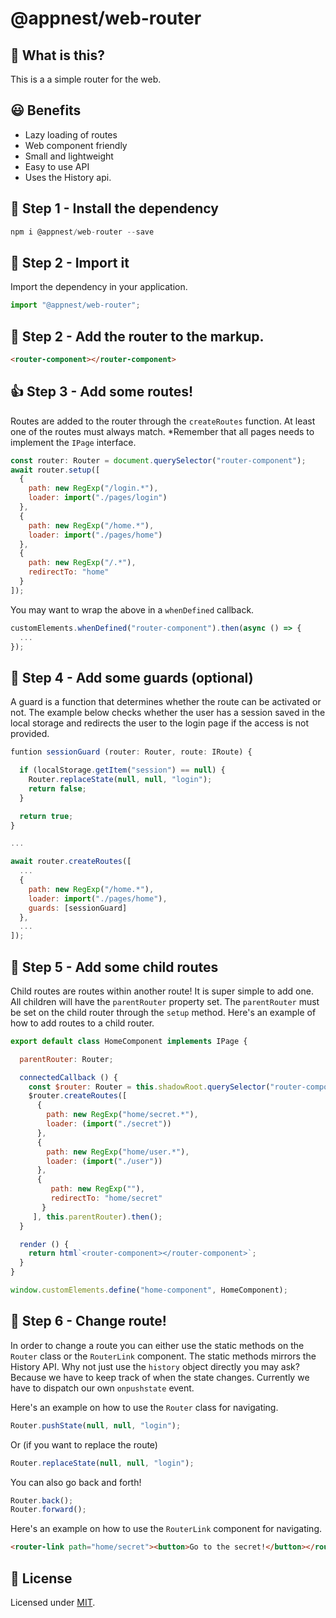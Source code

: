 # @appnest/web-router

## 🧐 What is this?

This is a a simple router for the web.

## 😃 Benefits
- Lazy loading of routes
- Web component friendly
- Small and lightweight
- Easy to use API
- Uses the History api.

## 🎁 Step 1 -  Install the dependency

```javascript
npm i @appnest/web-router --save
```

## 🤝 Step 2 - Import it

Import the dependency in your application.

```javascript
import "@appnest/web-router";
```


## 👏 Step 2 - Add the router to the markup.

```html
<router-component></router-component>
```

## 👍 Step 3 - Add some routes!

Routes are added to the router through the `createRoutes` function. At least one of the routes must always match. *Remember that all pages needs to implement the `IPage` interface.

```javascript
const router: Router = document.querySelector("router-component");
await router.setup([
  {
    path: new RegExp("/login.*"),
    loader: import("./pages/login")
  },
  {
    path: new RegExp("/home.*"),
    loader: import("./pages/home")
  },
  {
    path: new RegExp("/.*"),
    redirectTo: "home"
  }
]);
```

You may want to wrap the above in a `whenDefined` callback.

```javascript
customElements.whenDefined("router-component").then(async () => {
  ...
});
```

## 🎉 Step 4 - Add some guards (optional)

A guard is a function that determines whether the route can be activated or not. The example below checks whether the user has a session saved in the local storage and redirects the user to the login page if the access is not provided.

```javascript
funtion sessionGuard (router: Router, route: IRoute) {

  if (localStorage.getItem("session") == null) {
    Router.replaceState(null, null, "login");
    return false;
  }

  return true;
}

...

await router.createRoutes([
  ...
  {
    path: new RegExp("/home.*"),
    loader: import("./pages/home"),
    guards: [sessionGuard]
  },
  ...
]);
```

## 👶 Step 5 - Add some child routes

Child routes are routes within another route! It is super simple to add one. All children will have the `parentRouter` property set. The `parentRouter` must be set on the child router through the `setup` method. Here's an example of how to add routes to a child router.

```javascript
export default class HomeComponent implements IPage {

  parentRouter: Router;

  connectedCallback () {
    const $router: Router = this.shadowRoot.querySelector("router-component");
    $router.createRoutes([
      {
        path: new RegExp("home/secret.*"),
        loader: (import("./secret"))
      },
      {
        path: new RegExp("home/user.*"),
        loader: (import("./user"))
      },
      {
         path: new RegExp(""),
         redirectTo: "home/secret"
       }
     ], this.parentRouter).then();
  }

  render () {
    return html`<router-component></router-component>`;
  }
}

window.customElements.define("home-component", HomeComponent);
```

## 🙌 Step 6 - Change route!

In order to change a route you can either use the static methods on the `Router` class or the `RouterLink` component. The static methods mirrors the History API. Why not just use the `history` object directly you may ask? Because we have to keep track of when the state changes. Currently we have to dispatch our own `onpushstate` event.

Here's an example on how to use the `Router` class for navigating.

```javascript
Router.pushState(null, null, "login");
```

Or (if you want to replace the route)

```javascript
Router.replaceState(null, null, "login");
```

You can also go back and forth!

```javascript
Router.back();
Router.forward();
```

Here's an example on how to use the `RouterLink` component for navigating.

```html
<router-link path="home/secret"><button>Go to the secret!</button></router-link>
```

## 🎉 License

Licensed under [MIT](https://opensource.org/licenses/MIT).